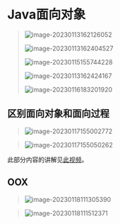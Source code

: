 # Java面向对象

> ![image-20230113162126052](E:\Typora\Image\image-20230113162126052.png)
>
> ![image-20230113162404527](E:\Typora\Image\image-20230113162404527.png)
>
> ![image-20230115155744228](E:\Typora\Image\image-20230115155744228.png)
>
> ![image-20230113162424167](E:\Typora\Image\image-20230113162424167.png)
>
> ![image-20230116183201920](E:\Typora\Image\image-20230116183201920.png)

## 区别面向对象和面向过程

> ![image-20230117155002772](E:\Typora\Image\image-20230117155002772.png)

> ![image-20230117155050262](E:\Typora\Image\image-20230117155050262.png)

此部分内容的讲解见[此视频](https://www.bilibili.com/video/BV1Rx411876f/?p=376&spm_id_from=pageDriver&vd_source=b8a7d9f6d396acb27e811371a96d6e9a)。

## OOX

> ![image-20230118111305390](E:\Typora\Image\image-20230118111305390.png)

> ![image-20230118111512371](E:\Typora\Image\image-20230118111512371.png)
